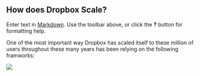 ## How does Dropbox Scale? 

Enter text in [Markdown](http://daringfireball.net/projects/markdown/). Use the toolbar above, or click the **?** button for formatting help.

One of the most important way Dropbox has scaled itself to these million of users throughout these many years has been relying on the following framworks: 

![]({{site.baseurl}}/https://cfl.dropboxstatic.com/static/images/index/rebrand/logos/wordmarks/wordmark_white.svg)





